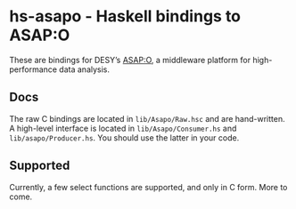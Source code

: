 # hs-asapo - Haskell bindings to ASAP:O

These are bindings for DESY’s [ASAP:O](https://gitlab.desy.de/asapo/asapo), a middleware platform for high-performance data analysis.

## Docs

The raw C bindings are located in `lib/Asapo/Raw.hsc` and are hand-written. A high-level interface is located in `lib/Asapo/Consumer.hs` and `lib/asapo/Producer.hs`. You should use the latter in your code.

## Supported

Currently, a few select functions are supported, and only in C form. More to come.
